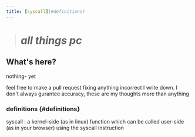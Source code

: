 ```yaml
---
title: [syscall](#definitions)
---
```


> # *all things pc*

## **What's here?**

nothing- yet

feel free to make a pull request fixing anything incorrect I write down. I don't always gurantee accuracy, these are my thoughts more than anything

### definitions {#definitions}
syscall
: a kernel-side (as in linux) function which can be called user-side (as in your browser) using the syscall instruction


